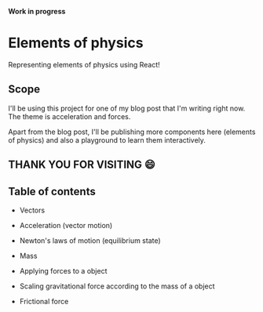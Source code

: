 **Work in progress**

# Elements of physics

Representing elements of physics using React!

## Scope

I'll be using this project for one of my blog post that I'm writing right now. The theme is acceleration and forces.

Apart from the blog post, I'll be publishing more components here (elements of physics) and also a playground to learn them interactively.

## THANK YOU FOR VISITING 😄

## Table of contents

- Vectors

- Acceleration (vector motion)

- Newton's laws of motion (equilibrium state)

- Mass

- Applying forces to a object

- Scaling gravitational force according to the mass of a object

- Frictional force
